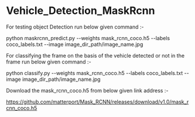 # Vehicle_Detection_MaskRcnn

For testing object Detection run below given command :-

python maskrcnn_predict.py --weights mask_rcnn_coco.h5 --labels coco_labels.txt --image image_dir_path/image_name.jpg


For classifying the frame on the basis of the vehicle detected or not in the frame run below given command :-

python classify.py --weights mask_rcnn_coco.h5 --labels coco_labels.txt --image image_dir_path/image_name.jpg


Download the mask_rcnn_coco.h5 from below given link address :-

https://github.com/matterport/Mask_RCNN/releases/download/v1.0/mask_rcnn_coco.h5
